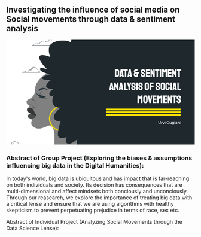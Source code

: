 ## Investigating the influence of social media on Social movements through data &amp; sentiment analysis
![HeaderImage](readMe_img.png)


### Abstract of Group Project (Exploring the biases & assumptions influencing big data in the Digital Humanities):

In today's world, big data is ubiquitous and has impact that is far-reaching on both individuals and society. Its decision has consequences that are multi-dimensional and affect mindsets both conciously and unconciously. Through our reasearch, we explore the importance of treating big data with a critical lense and ensure that we are using algorithms with healthy skepticism to prevent perpetuating prejudice in terms of race, sex etc. 

Abstract of Individual Project (Analyzing Social Movements through the Data Science Lense):